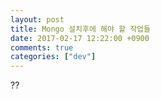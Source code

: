 ```yaml
---
layout: post
title: Mongo 설치후에 해야 할 작업들
date: 2017-02-17 12:22:00 +0900
comments: true
categories: ["dev"]
--- 
```


??